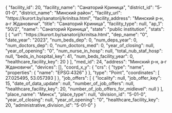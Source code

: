 {
    "facility_id": 20,
    "facility_name": "Санаторий Криница",
    "district_id": "5-01-0",
    "district_name": "Минский район",
    "facility_url": "https:\/\/kurort.by\/sanatorij\/krinitsa.html",
    "facility_address": "Минский р‑н, а‑г Ждановичи",
    "title": "Санаторий Криница",
    "facility_type": null,
    "ap_1": "50\/2",
    "name": "Санаторий Криница",
    "state": "public institution",
    "stats": [
        {
            "url": "https:\/\/kurort.by\/sanatorij\/krinitsa.html",
            "dep_name": "0",
            "date_year": "2023",
            "num_beds_dep": 0,
            "num_deps_year": 0,
            "num_doctors_dep": 0,
            "num_doctors_med": 0,
            "year_of_closing": null,
            "year_of_opening": "0",
            "num_nurse_in_hosp": null,
            "total_nub_staf_hosp": null,
            "beds_in_hospital_key": 41,
            "num_beds_facility_year": 0,
            "healthcare_facility_key": 20
        }
    ],
    "med_id": 24,
    "address": "Минский р‑н, а‑г Ждановичи",
    "devices": [],
    "coord_x_y": {
        "crs": {
            "type": "name",
            "properties": {
                "name": "EPSG:4326"
            }
        },
        "type": "Point",
        "coordinates": [
            27.025495,
            53.057393
        ]
    },
    "job_offers": [
        {
            "locality": null,
            "job_offer_key": 15,
            "date_of_data_update": null,
            "number_of_job_offers": null,
            "healthcare_facility_key": 20,
            "number_of_job_offers_for_midlevel": null
        }
    ],
    "place_name": "Минск",
    "place_type": null,
    "division_id": "5-01-0",
    "year_of_closing": null,
    "year_of_opening": "0",
    "healthcare_facility_key": 20,
    "administrative_division_id": "5-01-0"
}